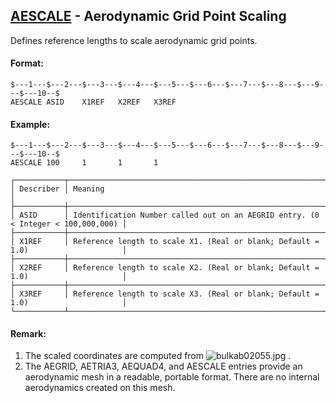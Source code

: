 ## [AESCALE](https://nexus.hexagon.com/documentationcenter/bundle/MSC_Nastran_2022.4/page/Nastran_Combined_Book/qrg/bulkab/TOC.AESCALE.xhtml) - Aerodynamic Grid Point Scaling

Defines reference lengths to scale aerodynamic grid points.

#### Format:

```nastran
$---1---$---2---$---3---$---4---$---5---$---6---$---7---$---8---$---9---$---10--$
AESCALE ASID    X1REF   X2REF   X3REF                                           
```

#### Example:

```nastran
$---1---$---2---$---3---$---4---$---5---$---6---$---7---$---8---$---9---$---10--$
AESCALE 100     1       1       1                                               
```

```text
┌───────────┬──────────────────────────────────────────────────────────────────────────────────┐
│ Describer │ Meaning                                                                          │
├───────────┼──────────────────────────────────────────────────────────────────────────────────┤
│ ASID      │ Identification Number called out on an AEGRID entry. (0 < Integer < 100,000,000) │
├───────────┼──────────────────────────────────────────────────────────────────────────────────┤
│ X1REF     │ Reference length to scale X1. (Real or blank; Default = 1.0)                     │
├───────────┼──────────────────────────────────────────────────────────────────────────────────┤
│ X2REF     │ Reference length to scale X2. (Real or blank; Default = 1.0)                     │
├───────────┼──────────────────────────────────────────────────────────────────────────────────┤
│ X3REF     │ Reference length to scale X3. (Real or blank; Default = 1.0)                     │
└───────────┴──────────────────────────────────────────────────────────────────────────────────┘
```

#### Remark:

1. The scaled coordinates are computed from  ![bulkab02055.jpg](https://help-be.hexagonmi.com/bundle/MSC_Nastran_2022.4/page/Nastran_Combined_Book/qrg/bulkab/../../../assets/bulkab02055.jpg?_LANG=enus) .
2. The AEGRID, AETRIA3, AEQUAD4, and AESCALE entries provide an aerodynamic mesh in a readable, portable format. There are no internal aerodynamics created on this mesh.
